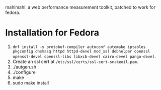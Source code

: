 mahimahi: a web performance measurement toolkit, patched to work for fedora.

# Installation for Fedora

1. `dnf install -y protobuf-compiler autoconf automake iptables pkgconfig dnsmasq httpd httpd-devel mod_ssl debhelper openssl openssl-devel openssl-libs libxcb-devel cairo-devel pango-devel`.
2. Create an ssl cert at `/etc/ssl/certs/ssl-cert-snakeoil.pem`.
3. ./autgen.sh
4. ./configure
5. make
6. sudo make install
